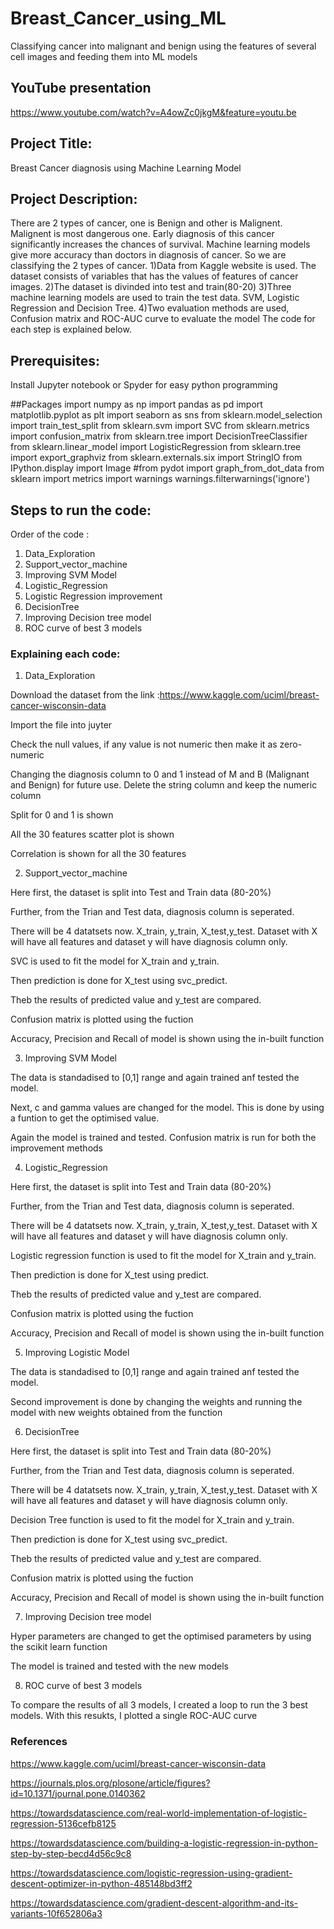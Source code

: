 # Breast_Cancer_using_ML
Classifying cancer into malignant and benign using the features of several cell images and feeding them into ML models

## YouTube presentation

https://www.youtube.com/watch?v=A4owZc0jkgM&feature=youtu.be

## Project Title: 
Breast Cancer diagnosis using Machine Learning Model

## Project Description:
There are 2 types of cancer, one is Benign and other is Malignent.
Malignent is most dangerous one. Early diagnosis of this cancer significantly increases the chances of survival. 
Machine learning models give more accuracy than doctors in diagnosis of cancer. 
So we are classifying the 2 types of cancer.
1)Data from Kaggle website is used. The dataset consists of variables that has the values of features of cancer images.
2)The dataset is divinded into test and train(80-20)
3)Three machine learning models are used to train the test data. SVM, Logistic Regression and Decision Tree.
4)Two evaluation methods are used, Confusion matrix and ROC-AUC curve to evaluate the model
The code for each step is explained below.

## Prerequisites:
Install Jupyter notebook or Spyder for easy python programming

##Packages
import numpy as np
import pandas as pd
import matplotlib.pyplot as plt
import seaborn as sns
from sklearn.model_selection import train_test_split 
from sklearn.svm import SVC
from sklearn.metrics import confusion_matrix
from sklearn.tree import DecisionTreeClassifier
from sklearn.linear_model import LogisticRegression
from sklearn.tree import export_graphviz
from sklearn.externals.six import StringIO 
from IPython.display import Image 
#from pydot import graph_from_dot_data
from sklearn import metrics
import warnings
warnings.filterwarnings('ignore')



## Steps to run the code:
Order of the code : 
1) Data_Exploration
2) Support_vector_machine
3) Improving SVM Model
4) Logistic_Regression
5) Logistic Regression improvement
6) DecisionTree
7) Improving Decision tree model
8) ROC curve of best 3 models

### Explaining each code:
1) Data_Exploration

Download the dataset from the link :https://www.kaggle.com/uciml/breast-cancer-wisconsin-data

Import the file into juyter

Check the null values, if any value is not numeric then make it as zero-numeric

Changing the diagnosis column to 0 and 1 instead of M and B (Malignant and Benign) for future use. Delete the string column and keep the numeric column

Split for 0 and 1 is shown

All the 30 features scatter plot is shown

Correlation is shown for all the 30 features

2) Support_vector_machine

Here first, the dataset is split into Test and Train data (80-20%)

Further, from the Trian and Test data, diagnosis column is seperated. 

There will be 4 datatsets now. X_train, y_train, X_test,y_test. Dataset with X will have all features and dataset y will have diagnosis column only.

SVC is used to fit the model for X_train and y_train.

Then prediction is done for X_test using svc_predict.

Theb the results of predicted value and y_test are compared. 

Confusion matrix is plotted using the fuction

Accuracy, Precision and Recall of model is shown using the in-built function

3) Improving SVM Model

The data is standadised to [0,1] range and again trained anf tested the model. 

Next, c and gamma values are changed for the model. This is done by using a funtion to get the optimised value.

Again the model is trained and tested. Confusion matrix is run for both the improvement methods

4) Logistic_Regression

Here first, the dataset is split into Test and Train data (80-20%)

Further, from the Trian and Test data, diagnosis column is seperated. 

There will be 4 datatsets now. X_train, y_train, X_test,y_test. Dataset with X will have all features and dataset y will have diagnosis column only.

Logistic regression function is used to fit the model for X_train and y_train.

Then prediction is done for X_test using predict.

Theb the results of predicted value and y_test are compared. 

Confusion matrix is plotted using the fuction

Accuracy, Precision and Recall of model is shown using the in-built function

5) Improving Logistic Model

The data is standadised to [0,1] range and again trained anf tested the model. 

Second improvement is done by changing the weights and running the model with new weights obtained from the function

6) DecisionTree

Here first, the dataset is split into Test and Train data (80-20%)

Further, from the Trian and Test data, diagnosis column is seperated. 

There will be 4 datatsets now. X_train, y_train, X_test,y_test. Dataset with X will have all features and dataset y will have diagnosis column only.

Decision Tree function  is used to fit the model for X_train and y_train.

Then prediction is done for X_test using svc_predict.

Theb the results of predicted value and y_test are compared. 

Confusion matrix is plotted using the fuction

Accuracy, Precision and Recall of model is shown using the in-built function

7) Improving Decision tree model

Hyper parameters are changed to get the optimised parameters by using the scikit learn function

The model is trained and tested with the new models

8) ROC curve of best 3 models

To compare the results of all 3 models, I created a loop to run the 3 best models. With this resukts, I plotted a single ROC-AUC curve 

### References
https://www.kaggle.com/uciml/breast-cancer-wisconsin-data

https://journals.plos.org/plosone/article/figures?id=10.1371/journal.pone.0140362

https://towardsdatascience.com/real-world-implementation-of-logistic-regression-5136cefb8125

https://towardsdatascience.com/building-a-logistic-regression-in-python-step-by-step-becd4d56c9c8

https://towardsdatascience.com/logistic-regression-using-gradient-descent-optimizer-in-python-485148bd3ff2

https://towardsdatascience.com/gradient-descent-algorithm-and-its-variants-10f652806a3















